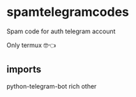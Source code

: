 # spamtelegramcodes
Spam code for auth telegram account 

Only termux 🤓👈

imports
------------------
python-telegram-bot 
rich
other
